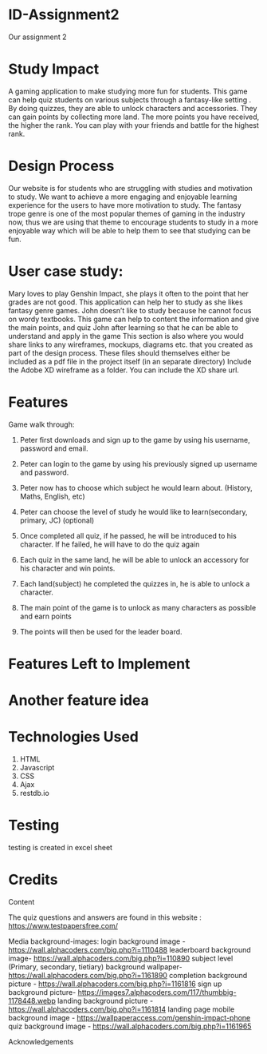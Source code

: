 # ID-Assignment2
Our assignment 2 

# Study Impact

A gaming application to make studying more fun for students. This game can help quiz students on various subjects through a fantasy-like setting . By doing quizzes, they are able to unlock characters and accessories. They can gain points by collecting more land. The more points you have received, the higher the rank. You can play with your friends and battle for the highest rank.  


# Design Process

Our website is for students who are struggling with studies and motivation to study. We want to achieve a more engaging and enjoyable learning experience for the users to have more motivation to study. The fantasy trope genre is one of the most popular themes of gaming in the industry now, thus we are using that theme to encourage students to study in a more enjoyable way which will be able to help them to see that studying can be fun. 
# User case study:
Mary loves to play Genshin Impact, she plays it often to the point that her grades are not good. This application can help her to study as she likes fantasy genre games. 
John doesn’t like to study because he cannot focus on wordy textbooks. This game can help to content the information and give the main points, and quiz John after learning so that he can be able to understand and apply in the game
This section is also where you would share links to any wireframes, mockups, diagrams etc. that you created as part of the design process. These files should themselves either be included as a pdf file in the project itself (in an separate directory) Include the Adobe XD wireframe as a folder. You can include the XD share url.


# Features
Game walk through: 

1) Peter first downloads and sign up to the game by using his username, password and email. 

2) Peter can login to the game by using his previously signed up username and password. 
3) Peter now has to choose which subject he would learn about. (History, Maths, English, etc)
4) Peter can choose the level of study he would like to learn(secondary, primary, JC) (optional)
5) Once completed all quiz, if he passed, he will be introduced to his character. If he failed, he will have to do the quiz again
6) Each quiz in the same land, he will be able to unlock an accessory for his character and win points.
7) Each land(subject) he completed the quizzes in, he is able to unlock a character. 
8) The main point of the game is to unlock as many characters as possible and earn points
9) The points will then be used for the leader board. 


# Features Left to Implement
# Another feature idea
# Technologies Used
1) HTML
2) Javascript
3) CSS
4) Ajax
5) restdb.io

# Testing
testing is created in excel sheet

# Credits

Content

The quiz questions and answers are found in this website : https://www.testpapersfree.com/

Media
background-images:
login background image -https://wall.alphacoders.com/big.php?i=1110488
leaderboard background image- https://wall.alphacoders.com/big.php?i=110890
subject level (Primary, secondary, tietiary) background wallpaper- https://wall.alphacoders.com/big.php?i=1161890
completion background picture - https://wall.alphacoders.com/big.php?i=1161816
sign up background picture- https://images7.alphacoders.com/117/thumbbig-1178448.webp
landing background picture - https://wall.alphacoders.com/big.php?i=1161814
landing page mobile background image - https://wallpaperaccess.com/genshin-impact-phone
quiz background image - https://wall.alphacoders.com/big.php?i=1161965

Acknowledgements

